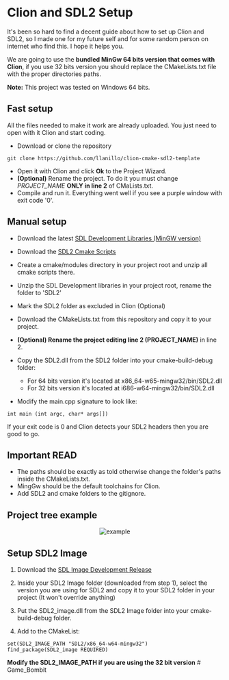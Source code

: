 # Clion and SDL2 Setup

It's been so hard to find a decent guide about how to set up Clion and SDL2, so I made one for my future self and for
some random person on internet who find this. I hope it helps you.

We are going to use the **bundled MinGw 64 bits version that comes with Clion**, if you use 32 bits version you should
replace the CMakeLists.txt file with the proper directories paths.

**Note:** This project was tested on Windows 64 bits.

## Fast setup

All the files needed to make it work are already uploaded. You just need to open with it Clion and start coding.

* Download or clone the repository

```
git clone https://github.com/llanillo/clion-cmake-sdl2-template
```

* Open it with Clion and click **Ok** to the Project Wizard.
* **(Optional)** Rename the project. To do it you must change _PROJECT_NAME_ **ONLY in line 2** of CMaLists.txt.
* Compile and run it. Everything went well if you see a purple window with exit code '0'.

## Manual setup

* Download the latest [SDL Development Libraries (MinGW version)](https://www.libsdl.org/download-2.0.php)

* Download the [SDL2 Cmake Scripts](https://github.com/tcbrindle/sdl2-cmake-scripts)

* Create a cmake/modules directory in your project root and unzip all cmake scripts there.

* Unzip the SDL Development libraries in your project root, rename the folder to 'SDL2'

* Mark the SDL2 folder as excluded in Clion (Optional)

* Download the CMakeLists.txt from this repository and copy it to your project.

* **(Optional) Rename the project editing line 2 (PROJECT_NAME)** in line 2.

* Copy the SDL2.dll from the SDL2 folder into your cmake-build-debug folder:
    - For 64 bits version it's located at x86_64-w65-mingw32/bin/SDL2.dll
    - For 32 bits version it's located at i686-w64-mingw32/bin/SDL2.dll

* Modify the main.cpp signature to look like:

```
int main (int argc, char* args[])
```

If your exit code is 0 and Clion detects your SDL2 headers then you are good to go.

## Important READ

* The paths should be exactly as told otherwise change the folder's paths inside the CMakeLists.txt.
* MingGw should be the default toolchains for Clion.
* Add SDL2 and cmake folders to the gitignore.

## Project tree example

<p align="center">
  <img src="resources/Example2.png"  alt="example"/>
</p>

## Setup SDL2 Image

1. Download the [SDL Image Development Release](https://github.com/libsdl-org/SDL_image/releases)

2. Inside your SDL2 Image folder (downloaded from step 1), select the version you are using for SDL2 and copy it to your
   SDL2 folder in your project (It won't override anything)

3. Put the SDL2_image.dll from the SDL2 Image folder into your cmake-build-debug folder.

4. Add to the CMakeList:

``` 
set(SDL2_IMAGE_PATH "SDL2/x86_64-w64-mingw32")
find_package(SDL2_image REQUIRED) 
```

**Modify the SDL2_IMAGE_PATH if you are using the 32 bit version**
#   G a m e _ B o m b i t  
 